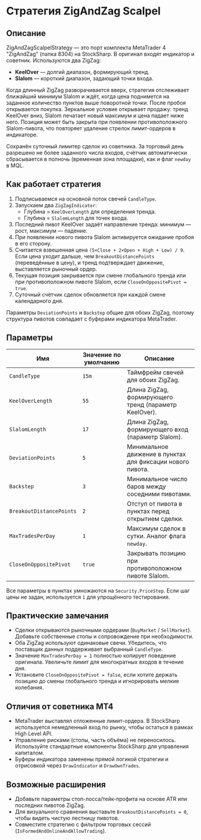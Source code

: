 # Стратегия ZigAndZag Scalpel

## Описание
ZigAndZagScalpelStrategy — это порт комплекта MetaTrader 4 "ZigAndZag" (папка 8304) на StockSharp.
В оригинал входят индикатор и советник. Используются два ZigZag:

* **KeelOver** — долгий диапазон, формирующий тренд.
* **Slalom** — короткий диапазон, задающий точки входа.

Когда длинный ZigZag разворачивается вверх, стратегия отслеживает ближайший минимум Slalom и ждёт,
когда цена поднимется на заданное количество пунктов выше поворотной точки. После пробоя открывается
покупка. Зеркальное условие открывает продажу: тренд KeelOver вниз, Slalom печатает новый максимум и
цена падает ниже него. Позиция может быть закрыта при появлении противоположного Slalom-пивота, что
повторяет удаление стрелок лимит-ордеров в индикаторе.

Сохранён суточный лимитер сделок из советника. За торговый день разрешено не более заданного числа
входов, счётчик автоматически сбрасывается в полночь (временная зона площадки), как и флаг `newday`
в MQL.

## Как работает стратегия
1. Подписываемся на основной поток свечей `CandleType`.
2. Запускаем два `ZigZagIndicator`:
   * Глубина = `KeelOverLength` для определения тренда.
   * Глубина = `SlalomLength` для точек входа.
3. Последний пивот KeelOver задаёт направление тренда: минимум — рост, максимум — падение.
4. При появлении нового пивота Slalom активируется ожидание пробоя в его сторону.
5. Считается взвешенная цена `(5×Close + 2×Open + High + Low) / 9`. Если цена уходит дальше, чем
   `BreakoutDistancePoints` (переведённые в цену), и тренд подтверждает движение, выставляется
   рыночный ордер.
6. Текущая позиция закрывается при смене глобального тренда или при противоположном пивоте Slalom,
   если `CloseOnOppositePivot = true`.
7. Суточный счётчик сделок обновляется при каждой смене календарного дня.

Параметры `DeviationPoints` и `Backstep` общие для обоих ZigZag, поэтому структура пивотов совпадает
с буферами индикатора MetaTrader.

## Параметры
| Имя | Значение по умолчанию | Описание |
| --- | --------------------- | -------- |
| `CandleType` | `15m` | Таймфрейм свечей для обоих ZigZag. |
| `KeelOverLength` | `55` | Длина ZigZag, формирующего тренд (параметр KeelOver). |
| `SlalomLength` | `17` | Длина ZigZag, формирующего вход (параметр Slalom). |
| `DeviationPoints` | `5` | Минимальное движение в пунктах для фиксации нового пивота. |
| `Backstep` | `3` | Минимальное число баров между соседними пивотами. |
| `BreakoutDistancePoints` | `2` | Отступ от пивота в пунктах перед открытием сделки. |
| `MaxTradesPerDay` | `1` | Максимум сделок в сутки. Аналог флага `newday`. |
| `CloseOnOppositePivot` | `true` | Закрывать позицию при противоположном пивоте Slalom. |

Все параметры в пунктах умножаются на `Security.PriceStep`. Если шаг цены не задан, используется `1`
для упрощённого тестирования.

## Практические замечания
* Сделки открываются рыночными ордерами (`BuyMarket` / `SellMarket`). Добавьте собственные стопы и
  сопровождение при необходимости.
* Оба ZigZag используют одинаковые свечи. Убедитесь, что поставщик данных поддерживает выбранный
  `CandleType`.
* Значение `MaxTradesPerDay = 1` полностью копирует поведение оригинала. Увеличьте лимит для
  многократных входов в течение дня.
* Установите `CloseOnOppositePivot = false`, если хотите держать позицию до смены глобального тренда
  и игнорировать мелкие колебания.

## Отличия от советника MT4
* MetaTrader выставлял отложенные лимит-ордера. В StockSharp используется немедленный вход по рынку,
  чтобы остаться в рамках High Level API.
* Управление рисками (стопы, часть объёма) не переносилось. Используйте стандартные компоненты
  StockSharp для управления капиталом.
* Буферы индикатора заменены прямой логикой стратегии и отрисовкой через `DrawIndicator` и
  `DrawOwnTrades`.

## Возможные расширения
* Добавьте параметры стоп-лосса/тейк-профита на основе ATR или последних пивотов ZigZag.
* Для визуального сравнения выставьте `BreakoutDistancePoints = 0`, чтобы видеть чистую лестницу
  пивотов.
* Совместите стратегию с фильтром торговых сессий (`IsFormedAndOnlineAndAllowTrading`).
